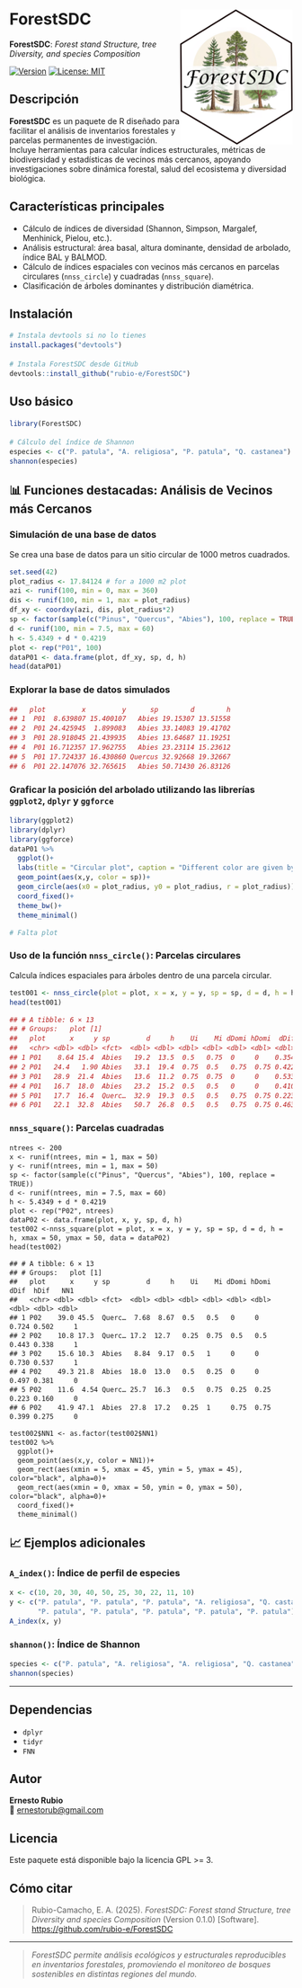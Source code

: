 # ForestSDC  <a href='https://github.com/rubio-e/ForestSDC'><img src='man/figures/LOGO_FORESTSDC.png' align="right" width="200" /></a>

**ForestSDC**: *Forest stand Structure, tree Diversity, and species Composition*
<!-- badges: start -->
[![Version](https://img.shields.io/badge/version-0.1.0-blue.svg)](https://github.com/rubio-e/ForestSDC)
[![License: MIT](https://img.shields.io/badge/license-GPL%20(%3E=%203)-blue.svg)](./LICENSE)
<!-- badges: end -->

## Descripción

**ForestSDC** es un paquete de R diseñado para facilitar el análisis de inventarios forestales y parcelas permanentes de investigación. Incluye herramientas para calcular índices estructurales, métricas de biodiversidad y estadísticas de vecinos más cercanos, apoyando investigaciones sobre dinámica forestal, salud del ecosistema y diversidad biológica.

## Características principales

- Cálculo de índices de diversidad (Shannon, Simpson, Margalef, Menhinick, Pielou, etc.).
- Análisis estructural: área basal, altura dominante, densidad de arbolado, índice BAL y BALMOD.
- Cálculo de índices espaciales con vecinos más cercanos en parcelas circulares (`nnss_circle`) y cuadradas (`nnss_square`).
- Clasificación de árboles dominantes y distribución diamétrica.

## Instalación

```r
# Instala devtools si no lo tienes
install.packages("devtools")

# Instala ForestSDC desde GitHub
devtools::install_github("rubio-e/ForestSDC")
```

## Uso básico

```r
library(ForestSDC)

# Cálculo del índice de Shannon
especies <- c("P. patula", "A. religiosa", "P. patula", "Q. castanea")
shannon(especies)
```

## 📊 Funciones destacadas: Análisis de Vecinos más Cercanos

### Simulación de una base de datos

Se crea una base de datos para un sitio circular de 1000 metros cuadrados.

```r
set.seed(42)
plot_radius <- 17.84124 # for a 1000 m2 plot
azi <- runif(100, min = 0, max = 360)
dis <- runif(100, min = 1, max = plot_radius)
df_xy <- coordxy(azi, dis, plot_radius*2)
sp <- factor(sample(c("Pinus", "Quercus", "Abies"), 100, replace = TRUE))
d <- runif(100, min = 7.5, max = 60)
h <- 5.4349 + d * 0.4219
plot <- rep("P01", 100)
dataP01 <- data.frame(plot, df_xy, sp, d, h)
head(dataP01)
```
### Explorar la base de datos simulados
```r
##   plot         x         y      sp        d        h
## 1  P01  8.639807 15.400107   Abies 19.15307 13.51558
## 2  P01 24.425945  1.899083   Abies 33.14083 19.41702
## 3  P01 28.918045 21.439935   Abies 13.64687 11.19251
## 4  P01 16.712357 17.962755   Abies 23.23114 15.23612
## 5  P01 17.724337 16.430860 Quercus 32.92668 19.32667
## 6  P01 22.147076 32.765615   Abies 50.71430 26.83126
```

### Graficar la posición del arbolado utilizando las librerías `ggplot2`, `dplyr` y `ggforce`
```r
library(ggplot2)
library(dplyr)
library(ggforce)
dataP01 %>%
  ggplot()+
  labs(title = "Circular plot", caption = "Different color are given by the species")+
  geom_point(aes(x,y, color = sp))+
  geom_circle(aes(x0 = plot_radius, y0 = plot_radius, r = plot_radius)) +
  coord_fixed()+
  theme_bw()+
  theme_minimal()
```

```r
# Falta plot
```
### Uso de la función `nnss_circle()`: Parcelas circulares

Calcula índices espaciales para árboles dentro de una parcela circular.

```r
test001 <- nnss_circle(plot = plot, x = x, y = y, sp = sp, d = d, h = h, r = plot_radius, data = dataP01)
head(test001)
```

```r
## # A tibble: 6 × 13
## # Groups:   plot [1]
##   plot      x     y sp         d     h    Ui    Mi dDomi hDomi  dDif  hDif   NN1
##   <chr> <dbl> <dbl> <fct>  <dbl> <dbl> <dbl> <dbl> <dbl> <dbl> <dbl> <dbl> <dbl>
## 1 P01    8.64 15.4  Abies   19.2  13.5  0.5   0.75  0     0    0.354 0.261     1
## 2 P01   24.4   1.90 Abies   33.1  19.4  0.75  0.5   0.75  0.75 0.422 0.306     0
## 3 P01   28.9  21.4  Abies   13.6  11.2  0.75  0.75  0     0    0.533 0.393     0
## 4 P01   16.7  18.0  Abies   23.2  15.2  0.5   0.5   0     0    0.410 0.317     1
## 5 P01   17.7  16.4  Querc…  32.9  19.3  0.5   0.5   0.75  0.75 0.223 0.169     1
## 6 P01   22.1  32.8  Abies   50.7  26.8  0.5   0.5   0.75  0.75 0.463 0.369     0
```

### `nnss_square()`: Parcelas cuadradas
```{r}
ntrees <- 200
x <- runif(ntrees, min = 1, max = 50)
y <- runif(ntrees, min = 1, max = 50)
sp <- factor(sample(c("Pinus", "Quercus", "Abies"), 100, replace = TRUE))
d <- runif(ntrees, min = 7.5, max = 60)
h <- 5.4349 + d * 0.4219
plot <- rep("P02", ntrees)
dataP02 <- data.frame(plot, x, y, sp, d, h)
test002 <-nnss_square(plot = plot, x = x, y = y, sp = sp, d = d, h = h, xmax = 50, ymax = 50, data = dataP02)
head(test002)
```
```{r}
## # A tibble: 6 × 13
## # Groups:   plot [1]
##   plot      x     y sp         d     h    Ui    Mi dDomi hDomi  dDif  hDif   NN1
##   <chr> <dbl> <dbl> <fct>  <dbl> <dbl> <dbl> <dbl> <dbl> <dbl> <dbl> <dbl> <dbl>
## 1 P02    39.0 45.5  Querc…  7.68  8.67  0.5   0.5   0     0    0.724 0.502     1
## 2 P02    10.8 17.3  Querc… 17.2  12.7   0.25  0.75  0.5   0.5  0.443 0.338     1
## 3 P02    15.6 10.3  Abies   8.84  9.17  0.5   1     0     0    0.730 0.537     1
## 4 P02    49.3 21.8  Abies  18.0  13.0   0.5   0.25  0     0    0.497 0.381     0
## 5 P02    11.6  4.54 Querc… 25.7  16.3   0.5   0.75  0.25  0.25 0.223 0.160     0
## 6 P02    41.9 47.1  Abies  27.8  17.2   0.25  1     0.75  0.75 0.399 0.275     0
```

```{r}
test002$NN1 <- as.factor(test002$NN1)
test002 %>%
  ggplot()+
  geom_point(aes(x,y, color = NN1))+
  geom_rect(aes(xmin = 5, xmax = 45, ymin = 5, ymax = 45), color="black", alpha=0)+
  geom_rect(aes(xmin = 0, xmax = 50, ymin = 0, ymax = 50), color="black", alpha=0)+
  coord_fixed()+
  theme_minimal()
```

## 📈 Ejemplos adicionales

### `A_index()`: Índice de perfil de especies

```r
x <- c(10, 20, 30, 40, 50, 25, 30, 22, 11, 10)
y <- c("P. patula", "P. patula", "P. patula", "A. religiosa", "Q. castanea",
       "P. patula", "P. patula", "P. patula", "P. patula", "P. patula")
A_index(x, y)
```

### `shannon()`: Índice de Shannon

```r
species <- c("P. patula", "A. religiosa", "A. religiosa", "Q. castanea", "P. patula")
shannon(species)
```

---

## Dependencias

- `dplyr`
- `tidyr`
- `FNN`

## Autor

**Ernesto Rubio**  
📧 ernestorub@gmail.com

## Licencia

Este paquete está disponible bajo la licencia GPL >= 3.

## Cómo citar

> Rubio-Camacho, E. A. (2025). *ForestSDC: Forest stand Structure, tree Diversity and species Composition* (Version 0.1.0) [Software]. https://github.com/rubio-e/ForestSDC

---

> *ForestSDC permite análisis ecológicos y estructurales reproducibles en inventarios forestales, promoviendo el monitoreo de bosques sostenibles en distintas regiones del mundo.*
